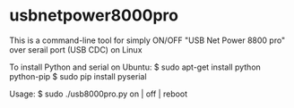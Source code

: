 # usbnetpower8000pro
This is a command-line tool for simply ON/OFF "USB Net Power 8800 pro" over serail port (USB CDC) on Linux

To install Python and serial on Ubuntu:
$ sudo apt-get install python python-pip
$ sudo pip install pyserial

Usage: 
$ sudo ./usb8000pro.py on | off | reboot
